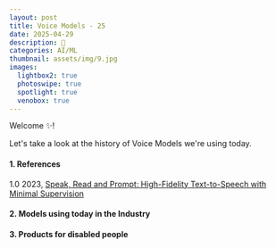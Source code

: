 ```yaml
---
layout: post
title: Voice Models - 25
date: 2025-04-29
description: 🍇
categories: AI/ML
thumbnail: assets/img/9.jpg
images:
  lightbox2: true
  photoswipe: true
  spotlight: true
  venobox: true
---
```



Welcome ✨!

Let's take a look at the history of Voice Models we're using today.


#### 1. References

<p style="margin-bottom:1em;"></p>
<p style="margin-bottom:1em;"></p>

1.0 2023, [Speak, Read and Prompt: High-Fidelity Text-to-Speech with Minimal Supervision](https://direct.mit.edu/tacl/article/doi/10.1162/tacl_a_00618/118854)


<p style="margin-bottom:1em;"></p>
<p style="margin-bottom:1em;"></p>



#### 2. Models using today in the Industry

<p style="margin-bottom:1em;"></p>
<p style="margin-bottom:1em;"></p>



#### 3. Products for disabled people

<p style="margin-bottom:1em;"></p>
<p style="margin-bottom:1em;"></p>


